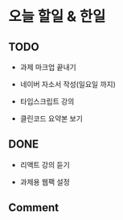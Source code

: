 # 오늘 할일 & 한일

## TODO

- 과제 마크업 끝내기

- 네이버 자소서 작성(일요일 까지)

- 타입스크립트 강의

- 클린코드 요약본 보기

## DONE

- 리액트 강의 듣기

- 과제용 웹팩 설정

## Comment
